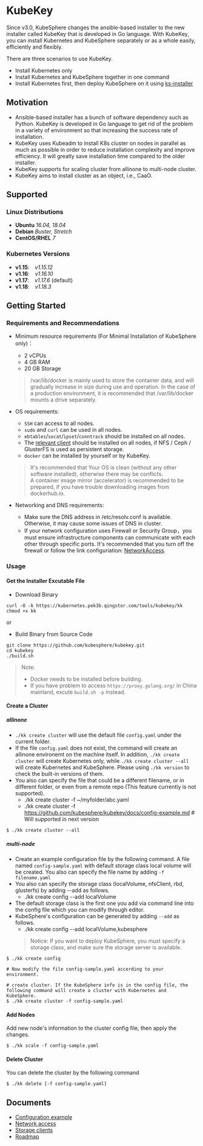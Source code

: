 # KubeKey

Since v3.0, KubeSphere changes the ansible-based installer to the new installer called KubeKey that is developed in Go language. With KubeKey, you can install Kubernetes and KubeSphere separately or as a whole easily, efficiently and flexibly.

There are three scenarios to use KubeKey.

* Install Kubernetes only
* Install Kubernetes and KubeSphere together in one command
* Install Kubernetes first, then deploy KubeSphere on it using [ks-installer](https://github.com/kubesphere/ks-installer)

## Motivation

* Ansible-based installer has a bunch of software dependency such as Python. KubeKey is developed in Go language to get rid of the problem in a variety of environment so that increasing the success rate of installation.
* KubeKey uses Kubeadm to install K8s cluster on nodes in parallel as much as possible in order to reduce installation complexity and improve efficiency. It will greatly save installation time compared to the older installer.
* KubeKey supports for scaling cluster from allinone to multi-node cluster.
* KubeKey aims to install cluster as an object, i.e., CaaO.

## Supported 
### Linux Distributions

* **Ubuntu**  *16.04, 18.04*
* **Debian**  *Buster, Stretch*
* **CentOS/RHEL**  *7*

### Kubernetes Versions

* **v1.15**: &ensp; *v1.15.12*
* **v1.16**: &ensp; *v1.16.10*
* **v1.17**: &ensp; *v1.17.6* (default)
* **v1.18**: &ensp; *v1.18.3*

## Getting Started

### Requirements and Recommendations

* Minimum resource requirements (For Minimal Installation of KubeSphere only)：
  * 2 vCPUs
  * 4 GB RAM
  * 20 GB Storage
                                                                                                                       
  > /var/lib/docker is mainly used to store the container data, and will gradually increase in size during use and operation. In the case of a production environment, it is recommended that /var/lib/docker mounts a drive separately.

* OS requirements:
  * `SSH` can access to all nodes.
  *  `sudo` and `curl` can be used in all nodes.
  * `ebtables`/`socat`/`ipset`/`conntrack` should be installed on all nodes.
  * The [relevant client](./docs/storage-client.md) should be installed on all nodes, if NFS / Ceph / GlusterFS is used as persistent storage.
  * `docker` can be installed by yourself or by KubeKey. 
  
  > It's recommended that Your OS is clean (without any other software installed), otherwise there may be conflicts.  
  > A container image mirror (accelerator) is recommended to be prepared, if you have trouble downloading images from dockerhub.io.

* Networking and DNS requirements:
  * Make sure the DNS address in /etc/resolv.conf is available. Otherwise, it may cause some issues of DNS in cluster.
  * If your network configuration uses Firewall or Security Group，you must ensure infrastructure components can communicate with each other through specific ports. It's recommended that you turn off the firewall or follow the link configuriation: [NetworkAccess](./docs/network-access.md).


### Usage

#### Get the Installer Excutable File

* Download Binary

```shell script
curl -O -k https://kubernetes.pek3b.qingstor.com/tools/kubekey/kk
chmod +x kk
```

or

* Build Binary from Source Code

```shell script
git clone https://github.com/kubesphere/kubekey.git
cd kubekey
./build.sh
```

> Note:
>
> * Docker needs to be installed before building.
> * If you have problem to access `https://proxy.golang.org/` in China mainland, excute `build.sh -p` instead.

#### Create a Cluster

##### allinone

* `./kk create cluster` will use the default file `config.yaml` under the current folder.
* If the file `config.yaml` does not exist, the command will create an allinone environemt on the machine itself. In addition, `./kk create cluster` will create Kubernetes only, while `./kk create cluster --all` will create Kubernetes and KubeSphere. Please using `./kk version` to check the built-in versions of them.
* You also can specify the file that could be a different filename, or in different folder, or even from a remote repo (This feature currently is not supported).
  * ./kk create cluster -f ~/myfolder/abc.yaml
  * ./kk create cluster -f <https://github.com/kubesphere/kubekey/docs/config-example.md> # Will supported in next version

```shell script
$ ./kk create cluster --all
```

##### multi-node

* Create an example configuration file by the following command. A file named `config-sample.yaml` with default storage class local volume will be created. You also can specify the file name by adding `-f filename.yaml`
* You also can specify the storage class (localVolume, nfsClient, rbd, glusterfs) by adding --add as follows.
  * ./kk create config --add localVolume
* The default storage class is the first one you add via command line into the config file which you can modify through editor.
* KubeSphere's configuration can be generated by adding `--add` as follows.
  * ./kk create config --add localVolume,kubesphere
  > Notice: If you want to deploy KubeSphere, you must specify a storage class, and make sure the storage server is available. 
                                                                                                                       
```shell script
$ ./kk create config

# Now modify the file config-sample.yaml according to your environment.

# create cluster. If the KubeSphere info is in the config file, the following command will create a cluster with Kubernetes and KubeSphere.
$ ./kk create cluster -f config-sample.yaml
```

#### Add Nodes

Add new node's information to the cluster config file, then apply the changes.

```shell script
$ ./kk scale -f config-sample.yaml
```

#### Delete Cluster

You can delete the cluster by the following command

```shell script
$ ./kk delete [-f config-sample.yaml]
```

## Documents
* [Configuration example](docs/config-example.md)
* [Network access](docs/network-access.md)
* [Storage clients](docs/storage-client.md)
* [Roadmap](docs/roadmap.md)
